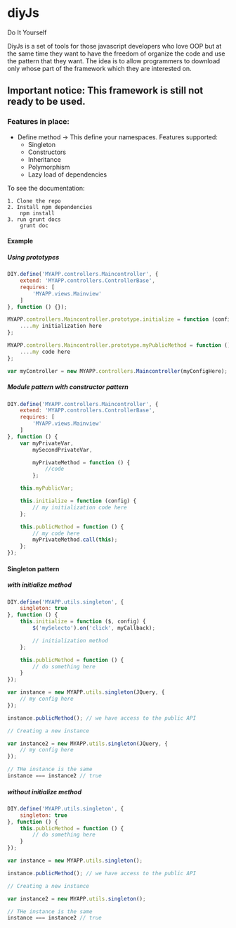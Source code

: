# diyJs

Do It Yourself

DiyJs is a set of tools for those javascript developers who love OOP but at the same time they want to have the freedom of organize the code and use the pattern that they want. The idea is to allow programmers to download only whose part of the framework which they are interested on.

## Important notice: This framework is still not ready to be used.

### Features in place:

- Define method -> This define your namespaces. Features supported:
    - Singleton
    - Constructors
    - Inheritance
    - Polymorphism
    - Lazy load of dependencies

To see the documentation:

    1. Clone the repo
    2. Install npm dependencies
        npm install
    3. run grunt docs
        grunt doc

#### Example

##### Using prototypes

```javascript
DIY.define('MYAPP.controllers.Maincontroller', {
    extend: 'MYAPP.controllers.ControllerBase',
    requires: [
        'MYAPP.views.Mainview'
    ]
}, function () {});

MYAPP.controllers.Maincontroller.prototype.initialize = function (config) {
    ....my initialization here
};

MYAPP.controllers.Maincontroller.prototype.myPublicMethod = function () {
    ....my code here
};

var myController = new MYAPP.controllers.Maincontroller(myConfigHere);
```

##### Module pattern with constructor pattern

```javascript
DIY.define('MYAPP.controllers.Maincontroller', {
    extend: 'MYAPP.controllers.ControllerBase',
    requires: [
        'MYAPP.views.Mainview'
    ]
}, function () {
    var myPrivateVar,
        mySecondPrivateVar,

        myPrivateMethod = function () {
            //code
        };

    this.myPublicVar;

    this.initialize = function (config) {
        // my initialization code here
    };

    this.publicMethod = function () {
        // my code here
        myPrivateMethod.call(this);
    };
});
```

#### Singleton pattern
##### with initialize method

```javascript
DIY.define('MYAPP.utils.singleton', {
    singleton: true
}, function () {
    this.initialize = function ($, config) {
        $('mySelecto').on('click', myCallback);

        // initialization method
    };

    this.publicMethod = function () {
        // do something here
    }
});

var instance = new MYAPP.utils.singleton(JQuery, {
    // my config here
});

instance.publicMethod(); // we have access to the public API

// Creating a new instance

var instance2 = new MYAPP.utils.singleton(JQuery, {
    // my config here
});

// THe instance is the same
instance === instance2 // true
```

##### without initialize method

```javascript
DIY.define('MYAPP.utils.singleton', {
    singleton: true
}, function () {
    this.publicMethod = function () {
        // do something here
    }
});

var instance = new MYAPP.utils.singleton();

instance.publicMethod(); // we have access to the public API

// Creating a new instance

var instance2 = new MYAPP.utils.singleton();

// THe instance is the same
instance === instance2 // true
```